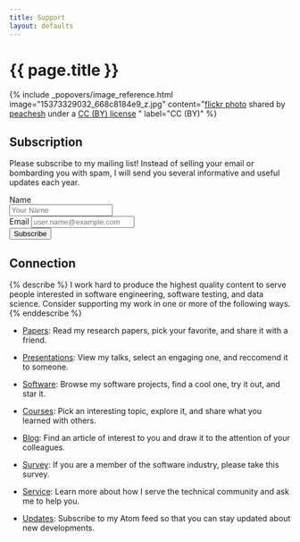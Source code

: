 ```yaml
---
title: Support
layout: defaults
---
```


# {{ page.title }}

<!-- Include header image -->
{% include _popovers/image_reference.html image="15373329032_668c8184e9_z.jpg" content="<a title='Light bulbs' href='https://flickr.com/photos/126725739@N05/15373329032'>flickr photo</a> shared by <a href='https://flickr.com/people/126725739@N05'>peachesh</a> under a <a href='https://creativecommons.org/licenses/by/2.0/'>CC (BY) license</a> </small>" label="CC (BY)" %}

## Subscription

Please subscribe to my mailing list! Instead of selling your email or bombarding you with spam, I will send you several
informative and useful updates each year. <br>

  <!-- <div class="form-group has-feedback"> -->
  <!--   <label for="name">Name</label> -->
  <!--   <div class="row"> -->
  <!--     <div class="col-sm-6"> -->
  <!--       <input type="text" class="form-control" name="name" id="name" placeholder="Your name" data-required-error="Please fill out this field" required/> -->
  <!--     </div> -->
  <!--     <div class="col-sm-6"> -->
  <!--       <div class="help-block with-errors">&nbsp;</div> -->
  <!--     </div> -->
  <!--   </div> -->
  <!-- </div> -->


<form method="POST" action="https://getsimpleform.com/messages?form_api_token=036ec14e0a86e2bf39ae488655d68c50" class="form-inline" data-toggle="validator" data-feedback='{"success": "fa-check", "error": "fa-times"}' role="form">
  <!-- Create the input field for the name -->
    <div class="form-group has-feedback">
      <label for="name" class="col">Name</label>
      <div class="row">
        <div class="col-sm-10">
          <input type="text" class="form-control col" name="name" id="name" placeholder="Your Name" required/>
        </div>
        <div class="col-sm-2">
          <span class="fa form-control-feedback col" aria-hidden="true"></span>
        </div>
    </div>
  </div>
  <!-- Create the input field for the email address -->
    <div class="form-group has-feedback row">
      <label for="reply_to" class="col">Email</label>
      <input type="email" class="form-control col" name="reply_to" id="reply_to" placeholder="user.name@example.com" required/>
      <span class="fa form-control-feedback col" aria-hidden="true"></span>
      <input type="hidden" name="redirect_to" value="http://www.cs.allegheny.edu/sites/gkapfham/emailthanks/"/>
      <input type="hidden" name="_subject" value="Updates from Gregory M. Kapfhammer"/>
      <input type="hidden" name="_format" value="plain"/>
    </div>
    <!-- Create the button -->
    <div class="form-group row">
      <div class="col">
      <button type="submit" class="btn btn-info">Subscribe</button>
      </div>
    </div>
</form>

## Connection

{% describe %}
I work hard to produce the highest quality content to serve people interested in software engineering, software testing,
and data science. Consider supporting my work in one or more of the following ways.
{% enddescribe %}

<ul class="fa-ul">

<li><i class="fa-li fa fa-lightbulb-o fa-lg"></i><a class="major" href="{{site.baseurl}}research/papers/">Papers</a>:
Read my research papers, pick your favorite, and share it with a friend.</li> <p>

<li><i class="fa-li fa fa-lightbulb-o fa-lg"></i><a class="major" href="{{site.baseurl}}research/presentations/">Presentations</a>:
View my talks, select an engaging one, and reccomend it to someone.</li> <p>

<li><i class="fa-li fa fa-lightbulb-o fa-lg"></i><a class="major" href="{{site.baseurl}}software/">Software</a>:
Browse my software projects, find a cool one, try it out, and star it.</li.> <p>

<li><i class="fa-li fa fa-lightbulb-o fa-lg"></i><a class="major" href="{{site.baseurl}}teaching/">Courses</a>:
Pick an interesting topic, explore it, and share what you learned with others.</li> <p>

<li><i class="fa-li fa fa-lightbulb-o fa-lg"></i><a class="major" href="{{site.baseurl}}blog/">Blog</a>:
Find an article of interest to you and draw it to the attention of your colleagues.</li> <p>

<li><i class="fa-li fa fa-lightbulb-o fa-lg"></i><a class="major" href="{{site.baseurl}}seed/">Survey</a>:
If you are a member of the software industry, please take this survey.</li> <p>

<li><i class="fa-li fa fa-lightbulb-o fa-lg"></i><a class="major" href="{{site.baseurl}}service/">Service</a>:
Learn more about how I serve the technical community and ask me to help you.</li> <p>

<li><i class="fa-li fa fa-lightbulb-o fa-lg"></i><a class="major" href="{{site.baseurl}}feed/">Updates</a>:
Subscribe to my Atom feed so that you can stay updated about new developments.</li> <p>

</ul>
